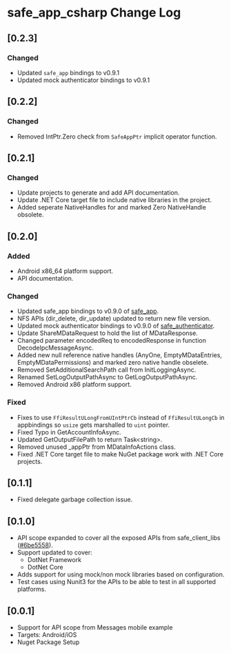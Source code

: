 # safe_app_csharp Change Log

## [0.2.3]

### Changed

- Updated `safe_app` bindings to v0.9.1
- Updated mock authenticator bindings to v0.9.1

## [0.2.2]

### Changed

- Removed IntPtr.Zero check from `SafeAppPtr` implicit operator function.

## [0.2.1]

### Changed

- Update projects to generate and add API documentation.
- Update .NET Core target file to include native libraries in the project.
- Added seperate NativeHandles for and marked Zero NativeHandle obsolete.

## [0.2.0]

### Added

- Android x86_64 platform support.
- API documentation.

### Changed

- Updated safe_app bindings to v0.9.0 of [safe_app](https://github.com/maidsafe/safe_client_libs/tree/master/safe_app).
- NFS APIs (dir_delete, dir_update) updated to return new file version.
- Updated mock authenticator bindings to v0.9.0 of [safe_authenticator](https://github.com/maidsafe/safe_client_libs/tree/master/safe_authenticator).
- Update ShareMDataRequest to hold the list of MDataResponse.
- Changed parameter encodedReq to encodedResponse in function DecodeIpcMessageAsync.
- Added new null reference native handles (AnyOne, EmptyMDataEntries, EmptyMDataPermissions) and marked zero native handle obselete.
- Removed SetAdditionalSearchPath call from InitLoggingAsync.
- Renamed SetLogOutputPathAsync to GetLogOutputPathAsync.
- Removed Android x86 platform support.

### Fixed

- Fixes to use `FfiResultULongFromUIntPtrCb` instead of `FfiResultULongCb` in appbindings so `usize` gets marshalled to `uint` pointer.
- Fixed Typo in GetAccountInfoAsync.
- Updated GetOutputFilePath to return Task\<string>.
- Removed unused _appPtr from MDataInfoActions class.
- Fixed .NET Core target file to make NuGet package work with .NET Core projects.

## [0.1.1]

- Fixed delegate garbage collection issue.

## [0.1.0]

- API scope expanded to cover all the exposed APIs from safe_client_libs ([#6be5558](https://github.com/maidsafe/safe_client_libs/tree/6be5558)).
- Support updated to cover:
  - DotNet Framework
  - DotNet Core
- Adds support for using mock/non mock libraries based on configuration.
- Test cases using Nunit3 for the APIs to be able to test in all supported platforms.

## [0.0.1]

- Support for API scope from Messages mobile example
- Targets: Android/iOS
- Nuget Package Setup

